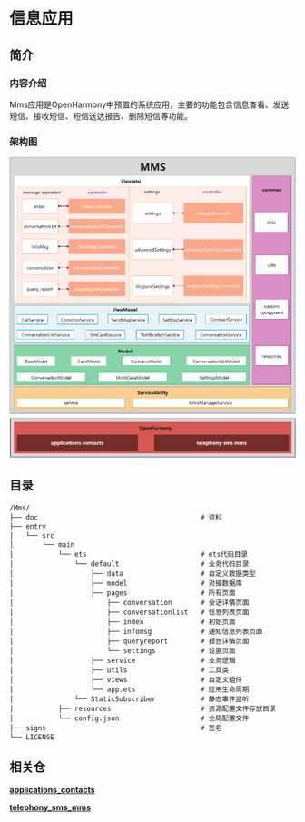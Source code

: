 # 信息应用

## 简介

### 内容介绍
Mms应用是OpenHarmony中预置的系统应用，主要的功能包含信息查看、发送短信、接收短信、短信送达报告、删除短信等功能。

### 架构图

![MMS_architectural_diagram](./doc/image/MMS_architectural_diagram.png)

## 目录

~~~
/Mms/
├── doc                                        # 资料
├── entry
│   └── src
│       └── main
│           └── ets                            # ets代码目录
│               └── default                    # 业务代码目录
│                   ├── data                   # 自定义数据类型
│                   ├── model                  # 对接数据库
│                   ├── pages                  # 所有页面
│                       ├── conversation       # 会话详情页面
│                       ├── conversationlist   # 信息列表页面
│                       ├── index              # 初始页面
│                       ├── infomsg            # 通知信息列表页面
│                       ├── queryreport        # 报告详情页面
│                       └── settings           # 设置页面
│                   ├── service                # 业务逻辑
│                   ├── utils                  # 工具类
│                   ├── views                  # 自定义组件
│                   └── app.ets                # 应用生命周期
│               └── StaticSubscriber           # 静态事件监听
│           ├── resources                      # 资源配置文件存放目录
│           └── config.json                    # 全局配置文件
├── signs                                      # 签名
└── LICENSE
~~~

## 相关仓

[**applications_contacts**](https://gitee.com/openharmony/applications_contacts)

[**telephony_sms_mms**](https://gitee.com/openharmony/telephony_sms_mms)